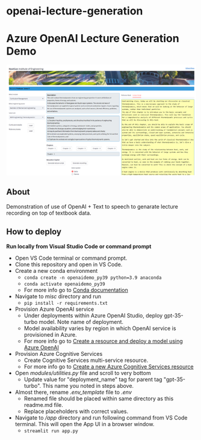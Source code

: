 # openai-lecture-generation

# Azure OpenAI Lecture Generation Demo

![](images/UI_Output.png)

## About
Demonstration of use of OpenAI + Text to speech to genarate lecture recording on top of textbook data.

## How to deploy

**Run locally from Visual Studio Code or command prompt**
- Open VS Code terminal or command prompt.
- Clone this repository and open in VS Code.
- Create a new conda environment
    - ```conda create -n openaidemo_py39 python=3.9 anaconda```
    - ```conda activate openaidemo_py39```
    - For more info go to [Conda documentation](https://conda.io/projects/conda/en/latest/user-guide/tasks/manage-python.html) 
- Navigate to _misc_ directory and run 
    - ```pip install -r requirements.txt```
- Provision Azure OpenAI service
    - Under deployments within Azure OpenAI Studio, deploy gpt-35-turbo model. Note name of deployment.    
    - Model availability varies by region in which OpenAI service is provisioned in Azure.
    - For more info go to [Create a resource and deploy a model using Azure OpenAI](https://learn.microsoft.com/en-us/azure/cognitive-services/openai/how-to/create-resource)
- Provision Azure Cognitive Services
    - Create Cognitive Services multi-service resource.    
    - For more info go to [Create a new Azure Cognitive Services resource](https://learn.microsoft.com/en-us/azure/cognitive-services/cognitive-services-apis-create-account?tabs=multiservice%2Canomaly-detector%2Clanguage-service%2Ccomputer-vision%2Cwindows#create-a-new-azure-cognitive-services-resource)
- Open _modules/utilities.py_ file and scroll to very bottom
    - Update value for "deployment_name" tag for parent tag "gpt-35-turbo". This name you noted in steps above.   
- Almost there, rename _.env_template_ file to _.env_ 
    - Renamed file should be placed  within same directory as this readme.md file. 
    - Replace placeholders with correct values.    
- Navigate to _/app_ directory and run following command from VS Code terminal. This will open the App UI in a browser window.
    - ```streamlit run app.py```